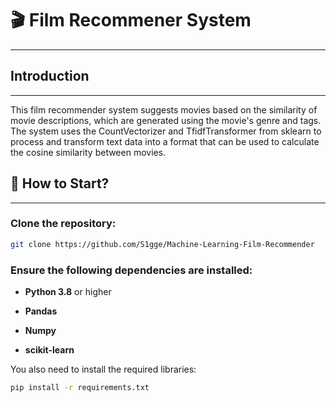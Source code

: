 # 🎬 Film Recommener System<br>
---
## Introduction<br>
---
This film recommender system suggests movies based on the similarity of movie descriptions, which are generated using the movie's genre and tags. The system uses the CountVectorizer and TfidfTransformer from sklearn to process and transform text data into a format that can be used to calculate the cosine similarity between movies.



## 🚀 How to Start?<br>
---

### Clone the repository:
```bash
git clone https://github.com/S1gge/Machine-Learning-Film-Recommender
```
### Ensure the following dependencies are installed:

- **Python 3.8** or higher

- **Pandas**

- **Numpy**

- **scikit-learn**


You also need to install the required libraries:

```bash
pip install -r requirements.txt
```